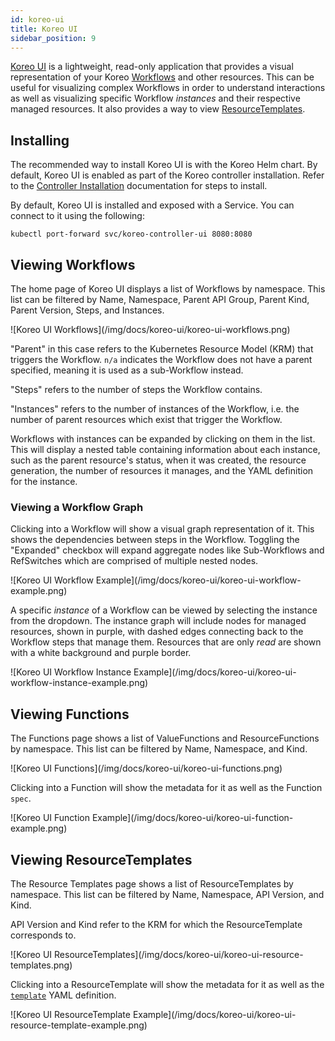 ```yaml
---
id: koreo-ui
title: Koreo UI
sidebar_position: 9
---
```


[Koreo UI](https://github.com/koreo-dev/koreo-ui) is a lightweight, read-only
application that provides a visual representation of your Koreo
[Workflows](./workflow.md) and other resources. This can be useful for
visualizing complex Workflows in order to understand interactions as well as
visualizing specific Workflow _instances_ and their respective managed
resources. It also provides a way to view [ResourceTemplates](./resource-template.md).

## Installing

The recommended way to install Koreo UI is with the Koreo Helm chart. By
default, Koreo UI is enabled as part of the Koreo controller installation.
Refer to the [Controller Installation](./getting-started/controller-installation.md#helm)
documentation for steps to install.

By default, Koreo UI is installed and exposed with a Service. You can connect
to it using the following:

```
kubectl port-forward svc/koreo-controller-ui 8080:8080
```

## Viewing Workflows

The home page of Koreo UI displays a list of Workflows by namespace. This list
can be filtered by Name, Namespace, Parent API Group, Parent Kind, Parent
Version, Steps, and Instances.

<div className="docImage-100">
![Koreo UI Workflows](/img/docs/koreo-ui/koreo-ui-workflows.png)
</div>

"Parent" in this case refers to the Kubernetes Resource Model (KRM) that
triggers the Workflow. `n/a` indicates the Workflow does not have a parent
specified, meaning it is used as a sub-Workflow instead.

"Steps" refers to the number of steps the Workflow contains.

"Instances" refers to the number of instances of the Workflow, i.e. the number
of parent resources which exist that trigger the Workflow.

Workflows with instances can be expanded by clicking on them in the list. This
will display a nested table containing information about each instance, such as
the parent resource's status, when it was created, the resource generation, the
number of resources it manages, and the YAML definition for the instance.

### Viewing a Workflow Graph

Clicking into a Workflow will show a visual graph representation of it. This
shows the dependencies between steps in the Workflow. Toggling the "Expanded"
checkbox will expand aggregate nodes like Sub-Workflows and RefSwitches which
are comprised of multiple nested nodes.

<div className="docImage-100">
![Koreo UI Workflow Example](/img/docs/koreo-ui/koreo-ui-workflow-example.png)
</div>

A specific _instance_ of a Workflow can be viewed by selecting the instance
from the dropdown. The instance graph will include nodes for managed resources,
shown in purple, with dashed edges connecting back to the Workflow steps that
manage them. Resources that are only _read_ are shown with a white background
and purple border.

<div className="docImage-100">
![Koreo UI Workflow Instance Example](/img/docs/koreo-ui/koreo-ui-workflow-instance-example.png)
</div>

## Viewing Functions

The Functions page shows a list of ValueFunctions and ResourceFunctions by
namespace. This list can be filtered by Name, Namespace, and Kind.

<div className="docImage-100">
![Koreo UI Functions](/img/docs/koreo-ui/koreo-ui-functions.png)
</div>

Clicking into a Function will show the metadata for it as well as the Function
`spec`.

<div className="docImage-100">
![Koreo UI Function Example](/img/docs/koreo-ui/koreo-ui-function-example.png)
</div>

## Viewing ResourceTemplates

The Resource Templates page shows a list of ResourceTemplates by namespace.
This list can be filtered by Name, Namespace, API Version, and Kind.

API Version and Kind refer to the KRM for which the ResourceTemplate
corresponds to.

<div className="docImage-100">
![Koreo UI ResourceTemplates](/img/docs/koreo-ui/koreo-ui-resource-templates.png)
</div>

Clicking into a ResourceTemplate will show the metadata for it as well as the
[`template`](./resource-template.md#spec) YAML definition.

<div className="docImage-100">
![Koreo UI ResourceTemplate Example](/img/docs/koreo-ui/koreo-ui-resource-template-example.png)
</div>
